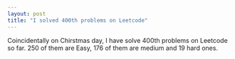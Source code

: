 ```yaml
---
layout: post
title: "I solved 400th problems on Leetcode"
---
```

Coincidentally on Chirstmas day, I have solve 400th problems on Leetcode so far. 250 of them are Easy, 176 of them are medium and 19 hard ones.
